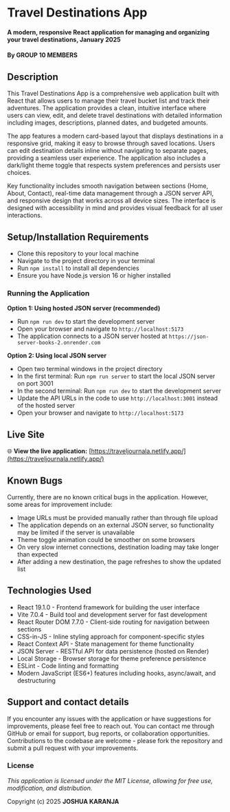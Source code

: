 # Travel Destinations App
#### A modern, responsive React application for managing and organizing your travel destinations, January 2025
#### By **GROUP 10 MEMBERS**

## Description
This Travel Destinations App is a comprehensive web application built with React that allows users to manage their travel bucket list and track their adventures. The application provides a clean, intuitive interface where users can view, edit, and delete travel destinations with detailed information including images, descriptions, planned dates, and budgeted amounts.

The app features a modern card-based layout that displays destinations in a responsive grid, making it easy to browse through saved locations. Users can edit destination details inline without navigating to separate pages, providing a seamless user experience. The application also includes a dark/light theme toggle that respects system preferences and persists user choices.

Key functionality includes smooth navigation between sections (Home, About, Contact), real-time data management through a JSON server API, and responsive design that works across all device sizes. The interface is designed with accessibility in mind and provides visual feedback for all user interactions.

## Setup/Installation Requirements
* Clone this repository to your local machine
* Navigate to the project directory in your terminal
* Run `npm install` to install all dependencies
* Ensure you have Node.js version 16 or higher installed

### Running the Application
**Option 1: Using hosted JSON server (recommended)**
* Run `npm run dev` to start the development server
* Open your browser and navigate to `http://localhost:5173`
* The application connects to a JSON server hosted at `https://json-server-books-2.onrender.com`

**Option 2: Using local JSON server**
* Open two terminal windows in the project directory
* In the first terminal: Run `npm run server` to start the local JSON server on port 3001
* In the second terminal: Run `npm run dev` to start the development server
* Update the API URLs in the code to use `http://localhost:3001` instead of the hosted server
* Open your browser and navigate to `http://localhost:5173`

## Live Site
🌐 **View the live application:** [https://traveljournala.netlify.app/](https://traveljournala.netlify.app/)

## Known Bugs
Currently, there are no known critical bugs in the application. However, some areas for improvement include:
* Image URLs must be provided manually rather than through file upload
* The application depends on an external JSON server, so functionality may be limited if the server is unavailable
* Theme toggle animation could be smoother on some browsers
* On very slow internet connections, destination loading may take longer than expected
* After adding a new destination, the page refreshes to show the updated list

## Technologies Used
* React 19.1.0 - Frontend framework for building the user interface
* Vite 7.0.4 - Build tool and development server for fast development
* React Router DOM 7.7.0 - Client-side routing for navigation between sections
* CSS-in-JS - Inline styling approach for component-specific styles
* React Context API - State management for theme functionality
* JSON Server - RESTful API for data persistence (hosted on Render)
* Local Storage - Browser storage for theme preference persistence
* ESLint - Code linting and formatting
* Modern JavaScript (ES6+) features including hooks, async/await, and destructuring

## Support and contact details
If you encounter any issues with the application or have suggestions for improvements, please feel free to reach out. You can contact me through GitHub or email for support, bug reports, or collaboration opportunities. Contributions to the codebase are welcome - please fork the repository and submit a pull request with your improvements.

### License
*This application is licensed under the MIT License, allowing for free use, modification, and distribution.*

Copyright (c) 2025 **JOSHUA KARANJA**
